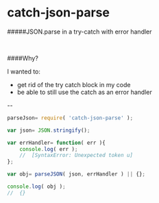# catch-json-parse

#####JSON.parse in a try-catch with error handler

<br/>

####Why?

I wanted to:

- get rid of the try catch block in my code
- be able to still use the catch as an error handler 

--

```javascript
parseJson= require( 'catch-json-parse' );

var json= JSON.stringify();

var errHandler= function( err ){
	console.log( err );
	//	[SyntaxError: Unexpected token u]
};

var obj= parseJSON( json, errHandler ) || {};

console.log( obj );
//	{}
```